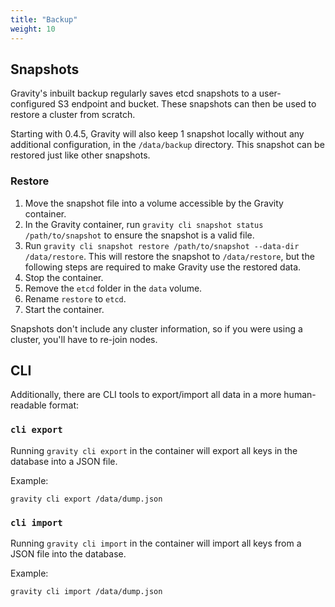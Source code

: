 ```yaml
---
title: "Backup"
weight: 10
---
```


## Snapshots

Gravity's inbuilt backup regularly saves etcd snapshots to a user-configured S3 endpoint and bucket. These snapshots can then be used to restore a cluster from scratch.

Starting with 0.4.5, Gravity will also keep 1 snapshot locally without any additional configuration, in the `/data/backup` directory. This snapshot can be restored just like other snapshots.

### Restore

1. Move the snapshot file into a volume accessible by the Gravity container.
2. In the Gravity container, run `gravity cli snapshot status /path/to/snapshot` to ensure the snapshot is a valid file.
3. Run `gravity cli snapshot restore /path/to/snapshot --data-dir /data/restore`. This will restore the snapshot to `/data/restore`, but the following steps are required to make Gravity use the restored data.
4. Stop the container.
5. Remove the `etcd` folder in the `data` volume.
6. Rename `restore` to `etcd`.
7. Start the container.

Snapshots don't include any cluster information, so if you were using a cluster, you'll have to re-join nodes.

## CLI

Additionally, there are CLI tools to export/import all data in a more human-readable format:

### `cli export`

Running `gravity cli export` in the container will export all keys in the database into a JSON file.

Example:

```
gravity cli export /data/dump.json
```

### `cli import`

Running `gravity cli import` in the container will import all keys from a JSON file into the database.

Example:

```
gravity cli import /data/dump.json
```
